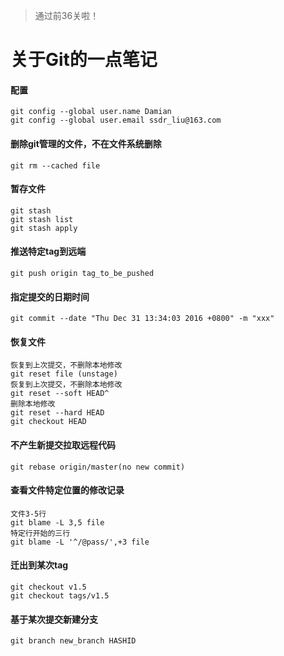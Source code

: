 > 通过前36关啦！

# 关于Git的一点笔记

#### 配置
    git config --global user.name Damian
    git config --global user.email ssdr_liu@163.com
    
#### 删除git管理的文件，不在文件系统删除
    git rm --cached file
    
#### 暂存文件
    git stash
    git stash list
    git stash apply
    
#### 推送特定tag到远端
    git push origin tag_to_be_pushed
    
#### 指定提交的日期时间
    git commit --date "Thu Dec 31 13:34:03 2016 +0800" -m "xxx"

#### 恢复文件
    恢复到上次提交，不删除本地修改
    git reset file (unstage)
    恢复到上次提交，不删除本地修改
    git reset --soft HEAD^
    删除本地修改
    git reset --hard HEAD
    git checkout HEAD

#### 不产生新提交拉取远程代码
    git rebase origin/master(no new commit)

#### 查看文件特定位置的修改记录
    文件3-5行
    git blame -L 3,5 file
    特定行开始的三行
    git blame -L '^/@pass/',+3 file

#### 迁出到某次tag
    git checkout v1.5
    git checkout tags/v1.5

#### 基于某次提交新建分支
    git branch new_branch HASHID

